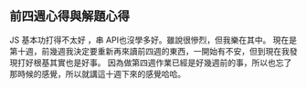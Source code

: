 ## 前四週心得與解題心得

JS 基本功打得不太好 ，串 API也沒學多好。雖說很慘烈，但我樂在其中。
現在是第十週，前幾週我決定要重新再來讀前四週的東西，一開始有不安，但到現在我發現打好根基其實也是好事。
因為做第四週作業已經是好幾週前的事，所以也忘了那時候的感覺，所以就講這十週下來的感覺哈哈。

